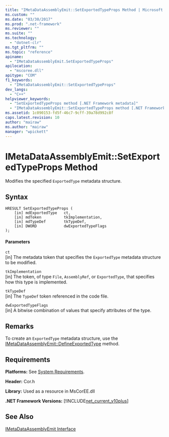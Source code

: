 ```yaml
---
title: "IMetaDataAssemblyEmit::SetExportedTypeProps Method | Microsoft Docs"
ms.custom: ""
ms.date: "03/30/2017"
ms.prod: ".net-framework"
ms.reviewer: ""
ms.suite: ""
ms.technology: 
  - "dotnet-clr"
ms.tgt_pltfrm: ""
ms.topic: "reference"
apiname: 
  - "IMetaDataAssemblyEmit.SetExportedTypeProps"
apilocation: 
  - "mscoree.dll"
apitype: "COM"
f1_keywords: 
  - "IMetaDataAssemblyEmit::SetExportedTypeProps"
dev_langs: 
  - "C++"
helpviewer_keywords: 
  - "SetExportedTypeProps method [.NET Framework metadata]"
  - "IMetaDataAssemblyEmit::SetExportedTypeProps method [.NET Framework metadata]"
ms.assetid: 1c090153-fd5f-46c7-9cff-39a78d992c8f
caps.latest.revision: 10
author: "mairaw"
ms.author: "mairaw"
manager: "wpickett"
---
```

# IMetaDataAssemblyEmit::SetExportedTypeProps Method
Modifies the specified `ExportedType` metadata structure.  
  
## Syntax  
  
```  
HRESULT SetExportedTypeProps (  
    [in] mdExportedType   ct,   
    [in] mdToken          tkImplementation,  
    [in] mdTypeDef        tkTypeDef,  
    [in] DWORD            dwExportedTypeFlags  
);  
```  
  
#### Parameters  
 `ct`  
 [in] The metadata token that specifies the `ExportedType` metadata structure to be modified.  
  
 `tkImplementation`  
 [in] The token, of type `File`, `AssemblyRef`, or `ExportedType`, that specifies how this type is implemented.  
  
 `tkTypeDef`  
 [in] The `TypeDef` token referenced in the code file.  
  
 `dwExportedTypeFlags`  
 [in] A bitwise combination of values that specify attributes of the type.  
  
## Remarks  
 To create an `ExportedType` metadata structure, use the [IMetaDataAssemblyEmit::DefineExportedType](../../../../docs/framework/unmanaged-api/metadata/imetadataassemblyemit-defineexportedtype-method.md) method.  
  
## Requirements  
 **Platforms:** See [System Requirements](../../../../docs/framework/get-started/system-requirements.md).  
  
 **Header:** Cor.h  
  
 **Library:** Used as a resource in MsCorEE.dll  
  
 **.NET Framework Versions:** [!INCLUDE[net_current_v10plus](../../../../includes/net-current-v10plus-md.md)]  
  
## See Also  
 [IMetaDataAssemblyEmit Interface](../../../../docs/framework/unmanaged-api/metadata/imetadataassemblyemit-interface.md)